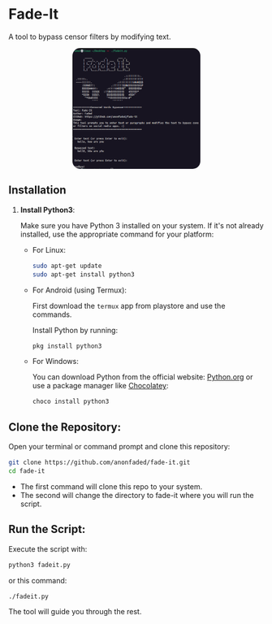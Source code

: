 # Fade-It

A tool to bypass censor filters by modifying text.

<img src="ss.png" width="50%" style="display: block; justify-content: center; margin: 0 auto; border-radius: 15px;">


## Installation

1. **Install Python3**:

   Make sure you have Python 3 installed on your system. If it's not already installed, use the appropriate command for your platform:

   - For Linux:
     ```bash
     sudo apt-get update
     sudo apt-get install python3
     ```

   - For Android (using Termux):

     First download the `termux` app from playstore and use the commands.

     Install Python by running:
     ```bash
     pkg install python3
     ```

   - For Windows:

     You can download Python from the official website: [Python.org](https://www.python.org/downloads/) or use a package manager like [Chocolatey](https://chocolatey.org/):

     ```powershell
     choco install python3
     ```

## **Clone the Repository**:

   Open your terminal or command prompt and clone this repository:

   ```bash
   git clone https://github.com/anonfaded/fade-it.git
   cd fade-it
   ```
   - The first command will clone this repo to your system.
   - The second will change the directory to fade-it where you will run the script.

## **Run the Script**:

Execute the script with:

```bash
python3 fadeit.py
```
or this command:
```bash
./fadeit.py
```

The tool will guide you through the rest.